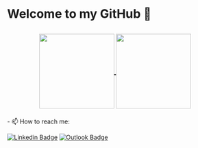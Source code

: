 # Welcome to my GitHub 👋

<!--


Here are some ideas to get you started:

- 🔭 I’m currently working on ...
- 🌱 I’m currently learning ...
- 👯 I’m looking to collaborate on ...
- 🤔 I’m looking for help with ...
- 💬 Ask me about ...
- 📫 How to reach me: ...
- 😄 Pronouns: ...
- ⚡ Fun fact: ...
- 💬 Ask me about Technology, movies and books.
-->


<h2>

<p align=center>
  <a href="https://github.com/anuraghazra/github-readme-stats&count_private=true" title="Top Langs">
    <img height=175 align="center" src="https://github-readme-stats.vercel.app/api/top-langs/?username=leonardoo0&layout=compact&theme=gotham">
  </a> 
  <a href="https://github.com/anuraghazra/github-readme-stats&count_private=true" title="About Me">
  <img height=175 align="center" src="https://github-readme-stats.vercel.app/api?username=leonardoo0&show_icons=true&layout=compact&theme=gotham" />
  </a>
</p>

</h2>
- 📫 How to reach me: 


[![Linkedin Badge](http://img.shields.io/badge/-Linkedin-blue?style=flat-square&logo=Linkedin&logoColor=white&link=https://https://www.linkedin.com/in/leonardo-tavares-da-silva-733892150/)](https://www.linkedin.com/in/leonardo-tavares-da-silva-733892150/)
[![Outlook Badge](https://img.shields.io/badge/-leonardu.tav@gmail.com-blue?style=flat-square&logo=Outlook&logoColor=white&link=mailto:leonardu.tav@gmail.com)](mailto:leonardu.tav@gmail.com)
